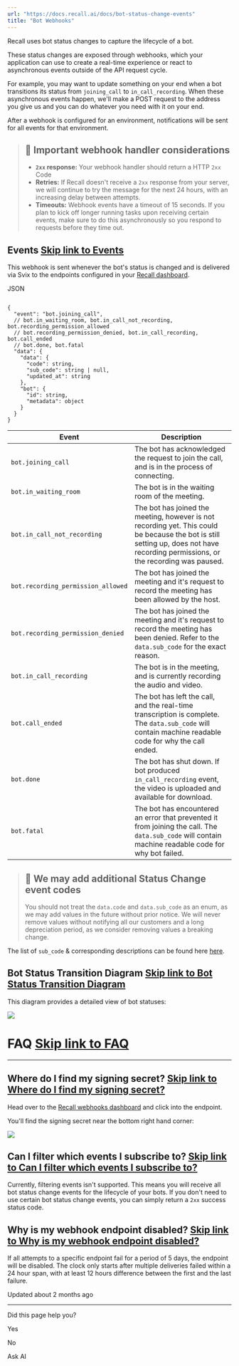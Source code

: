 ```yaml
---
url: "https://docs.recall.ai/docs/bot-status-change-events"
title: "Bot Webhooks"
---
```


Recall uses bot status changes to capture the lifecycle of a bot.

These status changes are exposed through webhooks, which your application can use to create a real-time experience or react to asynchronous events outside of the API request cycle.

For example, you may want to update something on your end when a bot transitions its status from `joining_call` to `in_call_recording`. When these asynchronous events happen, we'll make a POST request to the address you give us and you can do whatever you need with it on your end.

After a webhook is configured for an environment, notifications will be sent for all events for that environment.

> ## 🚧  Important webhook handler considerations
>
> - **`2xx` response:** Your webhook handler should return a HTTP `2xx` Code
> - **Retries:** If Recall doesn't receive a `2xx` response from your server, we will continue to try the message for the next 24 hours, with an increasing delay between attempts.
> - **Timeouts:** Webhook events have a timeout of 15 seconds. If you plan to kick off longer running tasks upon receiving certain events, make sure to do this asynchronously so you respond to requests before they time out.

## Events   [Skip link to Events](https://docs.recall.ai/docs/bot-status-change-events\#events)

This webhook is sent whenever the bot's status is changed and is delivered via Svix to the endpoints configured in your [Recall dashboard](https://api.recall.ai/dashboard/webhooks/).

JSON

```rdmd-code lang-json theme-light

{
  "event": "bot.joining_call",
  // bot.in_waiting_room, bot.in_call_not_recording, bot.recording_permission_allowed
  // bot.recording_permission_denied, bot.in_call_recording, bot.call_ended
  // bot.done, bot.fatal
  "data": {
    "data": {
      "code": string,
      "sub_code": string | null,
      "updated_at": string
    },
    "bot": {
      "id": string,
      "metadata": object
    }
  }
}

```

| Event | Description |
| --- | --- |
| `bot.joining_call` | The bot has acknowledged the request to join the call, and is in the process of connecting. |
| `bot.in_waiting_room` | The bot is in the waiting room of the meeting. |
| `bot.in_call_not_recording` | The bot has joined the meeting, however is not recording yet. This could be because the bot is still setting up, does not have recording permissions, or the recording was paused. |
| `bot.recording_permission_allowed` | The bot has joined the meeting and it's request to record the meeting has been allowed by the host. |
| `bot.recording_permission_denied` | The bot has joined the meeting and it's request to record the meeting has been denied. Refer to the `data.sub_code` for the exact reason. |
| `bot.in_call_recording` | The bot is in the meeting, and is currently recording the audio and video. |
| `bot.call_ended` | The bot has left the call, and the real-time transcription is complete.<br>The `data.sub_code` will contain machine readable code for why the call ended. |
| `bot.done` | The bot has shut down. If bot produced `in_call_recording` event, the video is uploaded and available for download. |
| `bot.fatal` | The bot has encountered an error that prevented it from joining the call. The `data.sub_code` will contain machine readable code for why bot failed. |

> ## 🚧  We may add additional Status Change event codes
>
> You should not treat the `data.code` and `data.sub_code` as an enum, as we may add values in the future without prior notice. We will never remove values without notifying all our customers and a long depreciation period, as we consider removing values a breaking change.

The list of `sub_code` & corresponding descriptions can be found here [here](https://docs.recall.ai/docs/sub-codes#fatal-sub-codes).

## Bot Status Transition Diagram   [Skip link to Bot Status Transition Diagram](https://docs.recall.ai/docs/bot-status-change-events\#bot-status-transition-diagram)

This diagram provides a detailed view of bot statuses:

![](https://files.readme.io/17216cb-Bot_Status_Transition_Flow_Chart.png)

# FAQ   [Skip link to FAQ](https://docs.recall.ai/docs/bot-status-change-events\#faq)

* * *

## Where do I find my signing secret?   [Skip link to Where do I find my signing secret?](https://docs.recall.ai/docs/bot-status-change-events\#where-do-i-find-my-signing-secret)

Head over to the [Recall webhooks dashboard](https://api.recall.ai/dashboard/webhooks/) and click into the endpoint.

You'll find the signing secret near the bottom right hand corner:

![](https://files.readme.io/f7dd3b4-CleanShot_2024-01-14_at_21.51.202x.png)

## Can I filter which events I subscribe to?   [Skip link to Can I filter which events I subscribe to?](https://docs.recall.ai/docs/bot-status-change-events\#can-i-filter-which-events-i-subscribe-to)

Currently, filtering events isn't supported. This means you will receive all bot status change events for the lifecycle of your bots. If you don't need to use certain bot status change events, you can simply return a `2xx` success status code.

## Why is my webhook endpoint disabled?   [Skip link to Why is my webhook endpoint disabled?](https://docs.recall.ai/docs/bot-status-change-events\#why-is-my-webhook-endpoint-disabled)

If all attempts to a specific endpoint fail for a period of 5 days, the endpoint will be disabled. The clock only starts after multiple deliveries failed within a 24 hour span, with at least 12 hours difference between the first and the last failure.

Updated about 2 months ago

* * *

Did this page help you?

Yes

No

Ask AI